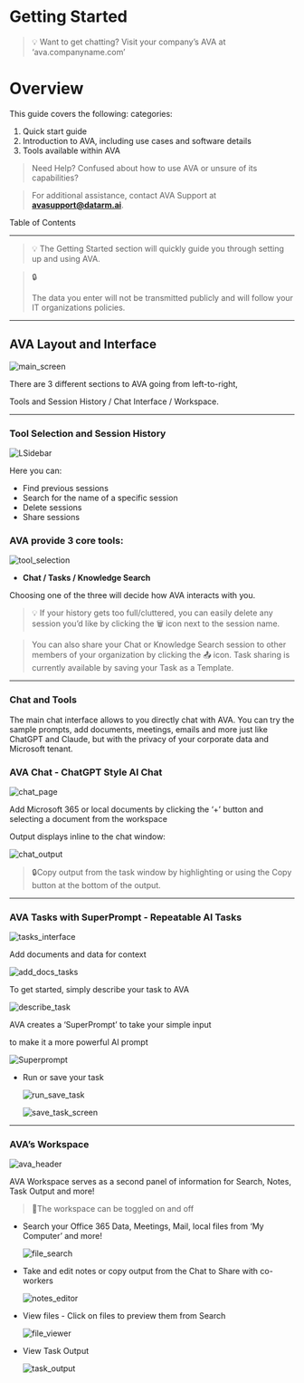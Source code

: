 # Getting Started

>💡 Want to get chatting? Visit your company’s AVA at ‘ava.companyname.com’

# Overview

This guide covers the following: categories:

1. Quick start guide
2. Introduction to AVA, including use cases and software details
3. Tools available within AVA

> Need Help? Confused about how to use AVA or unsure of its capabilities?
> 

> For additional assistance, contact AVA Support at **avasupport@datarm.ai**.
> 

Table of Contents

---

>💡 The Getting Started section will quickly guide you through setting up and using AVA.

>🔒
>
>The data you enter will not be transmitted publicly and will follow your IT organizations policies.

---

## AVA Layout and Interface

![main_screen](https://avacommandcenterstorage.blob.core.windows.net/ava-help/main_screen.png)

There are 3 different sections to AVA going from left-to-right,

Tools and Session History / Chat Interface / Workspace.

---

### Tool Selection and Session History

![LSidebar](https://avacommandcenterstorage.blob.core.windows.net/ava-help/LSidebar.png)

Here you can:

- Find previous sessions
- Search for the name of a specific session
- Delete sessions
- Share sessions

### AVA provide 3 core tools:

![tool_selection](https://avacommandcenterstorage.blob.core.windows.net/ava-help/tool_selection.png)

- **Chat / Tasks / Knowledge Search**

Choosing one of the three will decide how AVA interacts with you.

>💡 If your history gets too full/cluttered, you can easily delete any session you’d like by clicking the 🗑️ icon next to the session name. 

>You can also share your Chat or Knowledge Search session to other members of your organization by clicking the 📤 icon. Task sharing is currently available by saving your Task as a Template.

---

### Chat and Tools

The main chat interface allows to you directly chat with AVA.  You can try the sample prompts, add documents, meetings, emails and more just like ChatGPT and Claude, but with the privacy of your corporate data and Microsoft tenant.

### **AVA Chat - ChatGPT Style AI Chat**

![chat_page](https://avacommandcenterstorage.blob.core.windows.net/ava-help/chat_page.png)

Add Microsoft 365 or local documents by clicking the ‘+’ button and selecting a document from the workspace

Output displays inline to the chat window:

![chat_output](https://avacommandcenterstorage.blob.core.windows.net/ava-help/chat_output.png)

>🔒Copy output from the task window by highlighting or using the Copy button at the bottom of the output.

---

### **AVA Tasks with SuperPrompt - Repeatable AI Tasks**

![tasks_interface](https://avacommandcenterstorage.blob.core.windows.net/ava-help/tasks_interface.png)

Add documents and data for context

![add_docs_tasks](https://avacommandcenterstorage.blob.core.windows.net/ava-help/add_documents_tasks.png)

To get started, simply describe your task to AVA

![describe_task](https://avacommandcenterstorage.blob.core.windows.net/ava-help/describe_task.png)

AVA creates a ‘SuperPrompt’ to take your simple input

to make it a more powerful AI prompt

![Superprompt](https://avacommandcenterstorage.blob.core.windows.net/ava-help/Superprompt.png)

- Run or save your task
    
    ![run_save_task](https://avacommandcenterstorage.blob.core.windows.net/ava-help/run_or_save_task.png)
    
    ![save_task_screen](https://avacommandcenterstorage.blob.core.windows.net/ava-help/save_task_screen.png)
    

---

### AVA’s Workspace

![ava_header](https://avacommandcenterstorage.blob.core.windows.net/ava-help/ava_header.png)

AVA Workspace serves as a second panel of information for Search, Notes, Task Output and more!

>📢The workspace can be toggled on and off

- Search your Office 365 Data, Meetings, Mail, local files from ‘My Computer’ and more!
    
    ![file_search](https://avacommandcenterstorage.blob.core.windows.net/ava-help/file_search.png)
    
- Take and edit notes or copy output from the Chat to Share with co-workers
    
    ![notes_editor](https://avacommandcenterstorage.blob.core.windows.net/ava-help/notes_editor.png)
    

- View files - Click on files to preview them from Search
    
    ![file_viewer](https://avacommandcenterstorage.blob.core.windows.net/ava-help/file_viewer.png)
    

- View Task Output
    
    ![task_output](https://avacommandcenterstorage.blob.core.windows.net/ava-help/task_output.png)